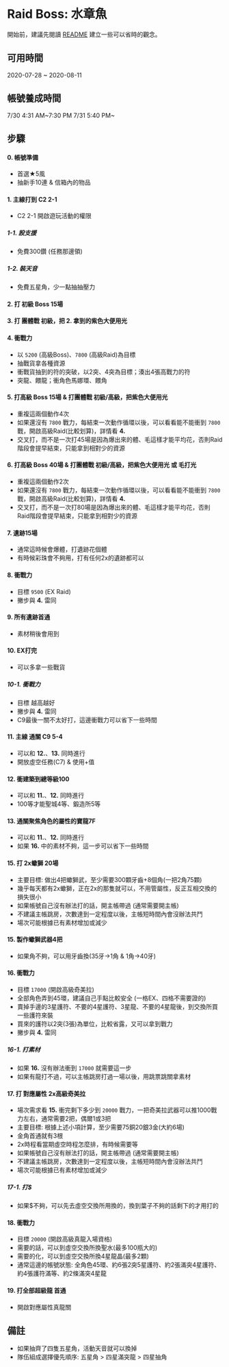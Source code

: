 # Raid Boss: 水章魚

開始前，建議先閱讀 [README][Main] 建立一些可以省時的觀念。

[Main]: README.md

## 可用時間
2020-07-28 ~ 2020-08-11

## 帳號養成時間
7/30 4:31 AM~7:30 PM
7/31 5:40 PM~

## 步驟
#### 0. 帳號準備
  - 首選★5風
  - 抽新手10連 & 信箱內的物品

#### 1. 主線打到 C2 2-1
  - C2 2-1 開啟遊玩活動的權限

##### 1-1. 設支援
  - 免費300鑽 (任務那邊領)

##### 1-2. 裝天音
  - 免費五星角，少一點抽抽壓力

#### 2. 打 初級 Boss 15場
  
#### 3. 打 團體戰 初級，把 2. 拿到的紫色大便用光

#### 4. 衝戰力
  - 以 `5200` (高級Boss)、`7800` (高級Raid)為目標
  - 抽戰貨拿各種資源
  - 衝戰貨抽到的符的突破，以2突、4突為目標；湊出4張高戰力的符
  - 突龍、餵龍；衝角色馬娜環、餵角

#### 5. 打高級 Boss 15場 & 打團體戰 初級/高級，把紫色大便用光
  - 重複這兩個動作4次
  - 如果還沒有 `7800` 戰力，每結束一次動作循環以後，可以看看能不能衝到 `7800` 戰，開啟高級Raid(比較划算)，詳情看 **4.**
  - 交叉打，而不是一次打45場是因為爆出來的體、毛這樣才能平均花，否則Raid階段會提早結束，只能拿到相對少的資源

#### 6. 打高級 Boss 40場 & 打團體戰 初級/高級，把紫色大便用光 或 毛打光
  - 重複這兩個動作2次
  - 如果還沒有 `7800` 戰力，每結束一次動作循環以後，可以看看能不能衝到 `7800` 戰，開啟高級Raid(比較划算)，詳情看 **4.**
  - 交叉打，而不是一次打80場是因為爆出來的體、毛這樣才能平均花，否則Raid階段會提早結束，只能拿到相對少的資源
  
#### 7. 遺跡15場
  - 通常這時候會爆體，打遺跡花個體
  - 有時候彩珠會不夠用，打有任何2x的遺跡都可以
  
#### 8. 衝戰力
  - 目標 `9500` (EX Raid)
  - 撇步與 **4.** 雷同

#### 9. 所有遺跡首通
  - 素材稍後會用到

#### 10. EX打完
  - 可以多拿一些戰貨
  
##### 10-1. 衝戰力
  - 目標 越高越好
  - 撇步與 **4.** 雷同
  - C9最後一關不太好打，這邊衝戰力可以省下一些時間

#### 11. 主線 通關 C9 5-4
  - 可以和 **12.**、**13.** 同時進行
  - 開放虛空任務(C7) & 使用+值
  
#### 12. 衝建築到總等級100
  - 可以和 **11.**、**12.** 同時進行
  - 100等才能聖城4等、鍛造所5等
  
#### 13. 通關聚焦角色的屬性的寶龍7F
  - 可以和 **11.**、**12.** 同時進行
  - 如果 **16.** 中的素材不夠，這一步可以省下一些時間
  
#### 15. 打 2x蠍獅 20場
  - 主要目標: 做出4把蠍獅武，至少需要300顆牙齒+8個角(一把2角75顆)
  - 幾乎每天都有2x蠍獅，正在2x的那隻就可以，不用管屬性，反正互相交換的損失很小
  - 如果帳號自己沒有辦法打的話，開主帳帶過 (通常需要開主帳)
  - 不建議主帳跳房，次數達到一定程度以後，主帳短時間內會沒辦法共鬥
  - 場次可能根據已有素材增加或減少

#### 15. 製作蠍獅武器4把
  - 如果角不夠，可以用牙齒換(35牙→1角 & 1角→40牙)
  
#### 16. 衝戰力
  - 目標 `17000` (開啟高級奇美拉)
  - 全部角色弄到45環，建議自己手點比較安全 (一格EX、四格不需要證的)
  - 賣掉手邊的3星護符、不要的4星護符、3星龍、不要的4星龍後，到交換所買一些護符來裝
  - 買來的護符以2突(3張)為單位，比較省露，又可以拿到戰力
  - 撇步與 **4.** 雷同
  
##### 16-1. 打素材
  - 如果 **16.** 沒有辦法衝到 `17000` 就需要這一步
  - 如果有龍打不過，可以主帳跳房打過一場以後，用跳票跳關拿素材
  
#### 17. 打 對應屬性 2x高級奇美拉
  - 場次需求看 **15.** 衝完剩下多少到 `20000` 戰力，一把奇美拉武器可以推1000戰力左右，通常需要2把，偶爾1或3把
  - 主要目標: 根據上述小項計算，至少需要75銅20銀3金(大約6場)
  - 金角首通就有3根
  - 2x時程看當期虛空時程怎麼排，有時候需要等
  - 如果帳號自己沒有辦法打的話，開主帳帶過 (通常需要開主帳)
  - 不建議主帳跳房，次數達到一定程度以後，主帳短時間內會沒辦法共鬥
  - 場次可能根據已有素材增加或減少
  
##### 17-1. 打$
  - 如果$不夠，可以先去虛空交換所用換的，換到葉子不夠的話剩下的才用打的
  
#### 18. 衝戰力
  - 目標 `20000` (開啟高級真龍入場資格)
  - 需要的話，可以到虛空交換所換聖水(最多100瓶大的)
  - 需要的化，可以到虛空交換所換4星龍晶(最多2顆)
  - 通常這邊的帳號狀態: 全角色45環、約6張2突5星護符、約2張滿突4星護符、約4張護符滿等、約2條滿突4星龍
  
#### 19. 打全部超級龍 首通
  - 開啟對應屬性真龍關

## 備註
- 如果抽齊了四隻五星角，活動天音就可以換掉
- 隊伍組成選擇優先順序: 五星角 > 四星滿突龍 > 四星抽角
